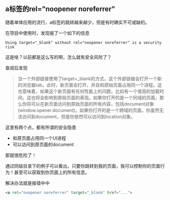 ## a标签的rel="noopener noreferrer"

随着单体应用的流行，a标签的跳转越来越少，但是有时确实不可或缺的。

在项目中使用时，发现报了一个如下的信息

```
Using target="_blank" without rel="noopener noreferrer" is a security risk
```

这是啥？以前都是这么写的啊，怎么就有安全风险了？

查阅后发现

> 当一个外部链接使用了target=_blank的方式，这个外部链接会打开一个新的浏览器tab。此时，新页面会打开，并且和原始页面占用同一个进程。这也意味着，如果这个新页面有任何性能上的问题，比如有一个很高的加载时间，这也将会影响到原始页面的表现。如果你打开的是一个同域的页面，那么你将可以在新页面访问到原始页面的所有内容，包括document对象(window.opener.document)。如果你打开的是一个跨域的页面，你虽然无法访问到document，但是你依然可以访问到location对象。

这里有两个点，都有所谓的安全隐患

- 和原页面占用同一个UI进程
- 可以访问到原页面的document

那就很危险了！

通过同级目录下的例子可以看出，只要你跳转到我的页面，我可以控制你的页面行为！甚至可以获取到你页面上的所有信息。

解决办法就是报错中中

```html
<a rel="noopener noreferrer" target="_blank" href="...">
```